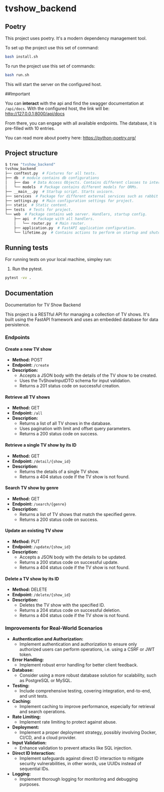 # tvshow_backend


## Poetry

This project uses poetry. It's a modern dependency management
tool.


To set up the project use this set of command:

```bash
bash install.sh
```

To run the project use this set of commands:

```bash
bash run.sh
```
This will start the server on the configured host.

##Important

You can **interact** with the api and find the swagger documentation at `/api/docs`. 
With the configured host, the link will be: http://127.0.0.1:8000/api/docs

From there, you can engage with all available endpoints. The database, it is pre-filled with 10 entries.

You can read more about poetry here: https://python-poetry.org/

## Project structure

```bash
$ tree "tvshow_backend"
tvshow_backend
├── conftest.py  # Fixtures for all tests.
├── db  # module contains db configurations
│   ├── dao  # Data Access Objects. Contains different classes to interact with database.
│   └── models  # Package contains different models for ORMs.
├── __main__.py  # Startup script. Starts uvicorn.
├── services  # Package for different external services such as rabbit or redis etc.
├── settings.py  # Main configuration settings for project.
├── static  # Static content.
├── tests  # Tests for project.
└── web  # Package contains web server. Handlers, startup config.
    ├── api  # Package with all handlers.
    │   └── router.py  # Main router.
    ├── application.py  # FastAPI application configuration.
    └── lifetime.py  # Contains actions to perform on startup and shutdown.
```


## Running tests

For running tests on your local machine, simpley run:

1. Run the pytest.
```bash
pytest -vv .
```

## Documentation

Documentation for TV Show Backend

This project is a RESTful API for managing a collection of TV shows. It's built using the FastAPI framework and uses an embedded database for data persistence.

### Endpoints

#### Create a new TV show

- **Method:** POST
- **Endpoint:** `/create`
- **Description:**
  - Accepts a JSON body with the details of the TV show to be created.
  - Uses the TvShowInputDTO schema for input validation.
  - Returns a 201 status code on successful creation.

#### Retrieve all TV shows

- **Method:** GET
- **Endpoint:** `/all`
- **Description:**
  - Returns a list of all TV shows in the database.
  - Uses pagination with limit and offset query parameters.
  - Returns a 200 status code on success.

#### Retrieve a single TV show by its ID

- **Method:** GET
- **Endpoint:** `/detail/{show_id}`
- **Description:**
  - Returns the details of a single TV show.
  - Returns a 404 status code if the TV show is not found.

#### Search TV show by genre

- **Method:** GET
- **Endpoint:** `/search/{genre}`
- **Description:**
  - Returns a list of TV shows that match the specified genre.
  - Returns a 200 status code on success.

#### Update an existing TV show

- **Method:** PUT
- **Endpoint:** `/update/{show_id}`
- **Description:**
  - Accepts a JSON body with the details to be updated.
  - Returns a 200 status code on successful update.
  - Returns a 404 status code if the TV show is not found.

#### Delete a TV show by its ID

- **Method:** DELETE
- **Endpoint:** `/delete/{show_id}`
- **Description:**
  - Deletes the TV show with the specified ID.
  - Returns a 204 status code on successful deletion.
  - Returns a 404 status code if the TV show is not found.

### Improvements for Real-World Scenarios

- **Authentication and Authorization:**
  - Implement authentication and authorization to ensure only authorized users can perform operations, i.e. using a CSRF or JWT token.
- **Error Handling:**
  - Implement robust error handling for better client feedback.
- **Database:**
  - Consider using a more robust database solution for scalability, such as PostgreSQL or MySQL.
- **Testing:**
  - Include comprehensive testing, covering integration, end-to-end, and unit tests.
- **Caching:**
  - Implement caching to improve performance, especially for retrieval and search operations.
- **Rate Limiting:**
  - Implement rate limiting to protect against abuse.
- **Deployment:**
  - Implement a proper deployment strategy, possibly involving Docker, CI/CD, and a cloud provider.
- **Input Validation:**
  - Enhance validation to prevent attacks like SQL injection.
- **Direct ID Interaction:**
  - Implement safeguards against direct ID interaction to mitigate security vulnerabilities, in other words, use UUIDs instead of sequential IDs.
- **Logging:**
  - Implement thorough logging for monitoring and debugging purposes.
